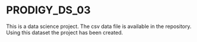 # PRODIGY_DS_03
This is a data science project.
The csv data file is available in the repository. Using this dataset the project has been created.
